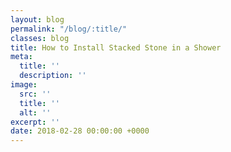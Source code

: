 ```yaml
---
layout: blog
permalink: "/blog/:title/"
classes: blog
title: How to Install Stacked Stone in a Shower
meta:
  title: ''
  description: ''
image:
  src: ''
  title: ''
  alt: ''
excerpt: ''
date: 2018-02-28 00:00:00 +0000
---
```

